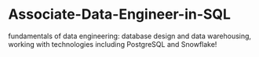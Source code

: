 # Associate-Data-Engineer-in-SQL
fundamentals of data engineering: database design and data warehousing, working with technologies including PostgreSQL and Snowflake!
